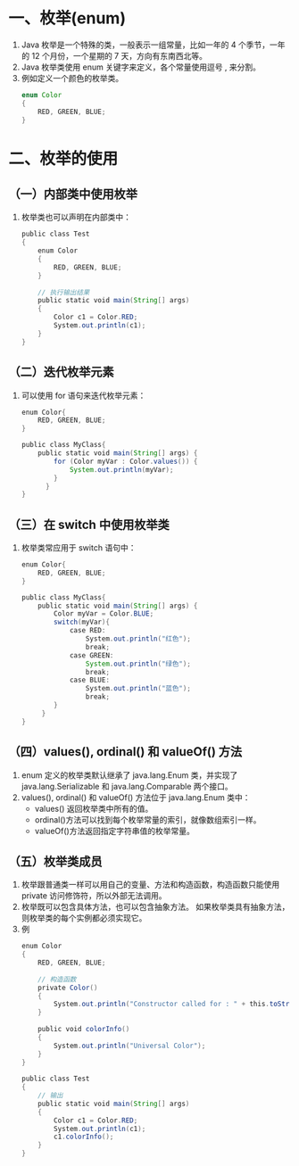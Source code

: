 # 一、枚举(enum)
1. Java 枚举是一个特殊的类，一般表示一组常量，比如一年的 4 个季节，一年的 12 个月份，一个星期的 7 天，方向有东南西北等。
2. Java 枚举类使用 enum 关键字来定义，各个常量使用逗号 , 来分割。
3. 例如定义一个颜色的枚举类。
	``` Java
	enum Color 
	{ 
	    RED, GREEN, BLUE; 
	}
	```
# 二、枚举的使用
## （一）内部类中使用枚举
1. 枚举类也可以声明在内部类中：
	``` Java
	public class Test  
	{  
	    enum Color  
	    {  
	        RED, GREEN, BLUE;  
	    }  
	   
	    // 执行输出结果  
	    public static void main(String[] args)  
	    {  
	        Color c1 = Color.RED;  
	        System.out.println(c1);  
	    }  
	}
	```
## （二）迭代枚举元素
1. 可以使用 for 语句来迭代枚举元素：
	``` Java
	enum Color{  
	    RED, GREEN, BLUE;  
	}  
	
	public class MyClass{  
		public static void main(String[] args) {  
		    for (Color myVar : Color.values()) {  
				System.out.println(myVar);  
		    }  
		  }  
	}
	```
## （三）在 switch 中使用枚举类
1. 枚举类常应用于 switch 语句中：
	``` Java
	enum Color{  
	    RED, GREEN, BLUE;  
	}  
	
	public class MyClass{  
		public static void main(String[] args) {  
		    Color myVar = Color.BLUE;  
		    switch(myVar){  
		        case RED:  
			        System.out.println("红色");  
			        break;  
			    case GREEN:  
			        System.out.println("绿色");  
			        break;  
			    case BLUE:  
			        System.out.println("蓝色");  
			        break;  
		    }  
		 }  
	}
	```
## （四）values(), ordinal() 和 valueOf() 方法
1. enum 定义的枚举类默认继承了 java.lang.Enum 类，并实现了 java.lang.Serializable 和 java.lang.Comparable 两个接口。
2. values(), ordinal() 和 valueOf() 方法位于 java.lang.Enum 类中：
	- values() 返回枚举类中所有的值。
	- ordinal()方法可以找到每个枚举常量的索引，就像数组索引一样。
	- valueOf()方法返回指定字符串值的枚举常量。
## （五）枚举类成员
1. 枚举跟普通类一样可以用自己的变量、方法和构造函数，构造函数只能使用 private 访问修饰符，所以外部无法调用。
2. 枚举既可以包含具体方法，也可以包含抽象方法。 如果枚举类具有抽象方法，则枚举类的每个实例都必须实现它。
3. 例
	``` Java
	enum Color  
	{  
	    RED, GREEN, BLUE;  
	   
	    // 构造函数  
	    private Color()  
	    {  
	        System.out.println("Constructor called for : " + this.toString());  
	    }  
	   
	    public void colorInfo()  
	    {  
	        System.out.println("Universal Color");  
	    }  
	}  
	   
	public class Test  
	{      
	    // 输出  
	    public static void main(String[] args)  
	    {  
	        Color c1 = Color.RED;  
	        System.out.println(c1);  
	        c1.colorInfo();  
	    }  
	}
	```